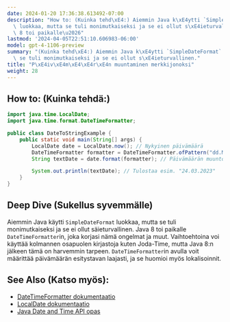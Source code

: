 ```yaml
---
date: 2024-01-20 17:36:38.613492-07:00
description: "How to: (Kuinka tehd\xE4:) Aiemmin Java k\xE4ytti `SimpleDateFormat`\
  \ luokkaa, mutta se tuli monimutkaiseksi ja se ei ollut s\xE4ieturvallinen. Java\
  \ 8 toi paikalle\u2026"
lastmod: '2024-04-05T22:51:10.606983-06:00'
model: gpt-4-1106-preview
summary: "(Kuinka tehd\xE4:) Aiemmin Java k\xE4ytti `SimpleDateFormat` luokkaa, mutta\
  \ se tuli monimutkaiseksi ja se ei ollut s\xE4ieturvallinen."
title: "P\xE4iv\xE4m\xE4\xE4r\xE4n muuntaminen merkkijonoksi"
weight: 28
---
```


## How to: (Kuinka tehdä:)
```Java
import java.time.LocalDate;
import java.time.format.DateTimeFormatter;

public class DateToStringExample {
    public static void main(String[] args) {
        LocalDate date = LocalDate.now(); // Nykyinen päivämäärä
        DateTimeFormatter formatter = DateTimeFormatter.ofPattern("dd.MM.yyyy"); // Suomalainen formaatti
        String textDate = date.format(formatter); // Päivämäärän muunto merkkijonoksi

        System.out.println(textDate); // Tulostaa esim. "24.03.2023"
    }
}
```

## Deep Dive (Sukellus syvemmälle)
Aiemmin Java käytti `SimpleDateFormat` luokkaa, mutta se tuli monimutkaiseksi ja se ei ollut säieturvallinen. Java 8 toi paikalle `DateTimeFormatter`in, joka korjasi nämä ongelmat ja muut. Vaihtoehtoina voi käyttää kolmannen osapuolen kirjastoja kuten Joda-Time, mutta Java 8:n jälkeen tämä on harvemmin tarpeen. `DateTimeFormatter`in avulla voit määrittää päivämäärän esitystavan laajasti, ja se huomioi myös lokalisoinnit.

## See Also (Katso myös):
- [DateTimeFormatter dokumentaatio](https://docs.oracle.com/javase/8/docs/api/java/time/format/DateTimeFormatter.html)
- [LocalDate dokumentaatio](https://docs.oracle.com/javase/8/docs/api/java/time/LocalDate.html)
- [Java Date and Time API opas](https://www.baeldung.com/java-8-date-time-intro)
